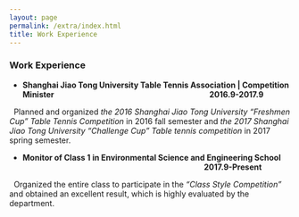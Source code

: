 ```yaml
---
layout: page
permalink: /extra/index.html
title: Work Experience
---
```

### Work Experience

- <b>Shanghai Jiao Tong University Table Tennis Association | Competition Minister	&nbsp;&nbsp;&nbsp;&nbsp;&nbsp;&nbsp;&nbsp;&nbsp;&nbsp;&nbsp;&nbsp;&nbsp;&nbsp;&nbsp;&nbsp;&nbsp;&nbsp;&nbsp;&nbsp;&nbsp;&nbsp;&nbsp;&nbsp;&nbsp;&nbsp;&nbsp;&nbsp;&nbsp;&nbsp;&nbsp;&nbsp;&nbsp;&nbsp;&nbsp;&nbsp;&nbsp;&nbsp;&nbsp;&nbsp;&nbsp;&nbsp;&nbsp;&nbsp;&nbsp;&nbsp;&nbsp;&nbsp;&nbsp;&nbsp;&nbsp;&nbsp;&nbsp;&nbsp;&nbsp;&nbsp;&nbsp;&nbsp;&nbsp;&nbsp;&nbsp;&nbsp;&nbsp;&nbsp;&nbsp;&nbsp;&nbsp;&nbsp;&nbsp;&nbsp;&nbsp;&nbsp;&nbsp;&nbsp;&nbsp;&nbsp;&nbsp;&nbsp;&nbsp;&nbsp;&nbsp;&nbsp;&nbsp;&nbsp;2016.9-2017.9</b>

&nbsp;&nbsp;Planned and organized <em>the 2016 Shanghai Jiao Tong University “Freshmen Cup” Table Tennis Competition</em> in 2016 fall semester and <em>the 2017 Shanghai Jiao Tong University “Challenge Cup” Table tennis competition</em> in 2017 spring semester.

- <b>Monitor of Class 1 in Environmental Science and Engineering School	&nbsp;&nbsp;&nbsp;&nbsp;&nbsp;&nbsp;&nbsp;&nbsp;&nbsp;&nbsp;&nbsp;&nbsp;&nbsp;&nbsp;&nbsp;&nbsp;&nbsp;&nbsp;&nbsp;&nbsp;&nbsp;&nbsp;&nbsp;&nbsp;&nbsp;&nbsp;&nbsp;&nbsp;&nbsp;&nbsp;&nbsp;&nbsp;&nbsp;&nbsp;&nbsp;&nbsp;&nbsp;&nbsp;&nbsp;&nbsp;&nbsp;&nbsp;&nbsp;&nbsp;&nbsp;&nbsp;&nbsp;&nbsp;&nbsp;&nbsp;&nbsp;&nbsp;&nbsp;&nbsp;&nbsp;&nbsp;&nbsp;&nbsp;&nbsp;&nbsp;&nbsp;&nbsp;&nbsp;&nbsp;&nbsp;&nbsp;&nbsp;&nbsp;&nbsp;&nbsp;&nbsp;&nbsp;&nbsp;&nbsp;&nbsp;&nbsp;&nbsp;&nbsp;&nbsp;&nbsp;&nbsp;&nbsp;&nbsp;&nbsp;&nbsp;&nbsp;&nbsp;&nbsp;&nbsp;&nbsp;&nbsp;&nbsp;&nbsp;&nbsp;&nbsp;&nbsp;&nbsp;&nbsp;2017.9-Present</b>

&nbsp;&nbsp;Organized the entire class to participate in the <em>“Class Style Competition”</em> and obtained an excellent result, which is highly  evaluated  by the department.






